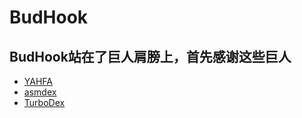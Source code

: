 # BudHook

## BudHook站在了巨人肩膀上，首先感谢这些巨人
* [YAHFA](https://github.com/rk700/YAHFA)
* [asmdex](http://asm.ow2.org/doc/tutorial-asmdex.html)
* [TurboDex](https://github.com/asLody/TurboDex)


